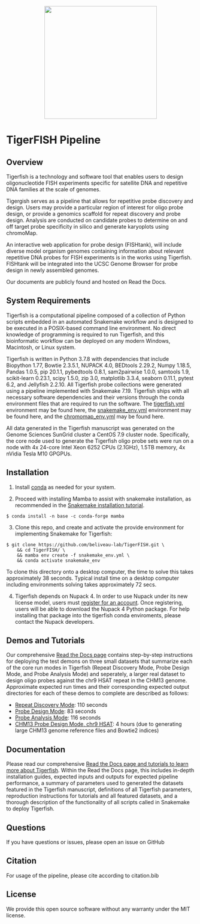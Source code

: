 
<p align="center">
  <img width="300" height="300" src="https://user-images.githubusercontent.com/46250421/132409143-8072bc08-c21f-407d-bc58-9019701a0c7f.png">
</p>

# TigerFISH Pipeline

## Overview

Tigerfish is a technology and software tool that enables users to design oligonucleotide FISH experiments specific for satellite DNA and repetitive DNA families at the scale of genomes. 

Tigergish serves as a pipeline that allows for repetitive probe discovery and design. Users may provide a particular region of interest for oligo probe design, or provide a genomics scaffold for repeat discovery and probe design. Analysis are conducted on candidate probes to determine on and off target probe specificity in silico and generate karyoplots using chromoMap.

An interactive web application for probe design (FISHtank), will include diverse model organism genomes containing information about relevant repetitive DNA probes for FISH experiments is in the works using Tigerfish. FISHtank will be integrated into the UCSC Genome Browser for probe design in newly assembled genomes.

Our documents are publicly found and hosted on Read the Docs.

## System Requirements

Tigerfish is a computational pipeline composed of a collection of Python scripts embedded in an automated Snakemake workflow and is designed to be executed in a POSIX-based command line environment. No direct knowledge of programming is required to run Tigerfish, and this bioinformatic workflow can be deployed on any modern Windows, Macintosh, or Linux system. 

Tigerfish is written in Python 3.7.8 with dependencies that include Biopython 1.77, Bowtie 2.3.5.1, NUPACK 4.0, BEDtools 2.29.2, Numpy 1.18.5, Pandas 1.0.5, pip 20.1.1, pybedtools 0.8.1, sam2pairwise 1.0.0, samtools 1.9, scikit-learn 0.23.1, scipy 1.5.0, zip 3.0, matplotlib 3.3.4, seaborn 0.11.1, pytest 6.2, and Jellyfish 2.2.10.  All Tigerfish probe collections were generated using a pipeline implemented with Snakemake 7.19. Tigerfish ships with all necessary software dependencies and their versions through the conda environment files that are required to run the software. The [tigerfish.yml](https://github.com/beliveau-lab/TigerFISH/tree/master/shared_conda_envs) environment may be found here, the [snakemake_env.yml](https://github.com/beliveau-lab/TigerFISH/blob/master/snakemake_env.yml) environment may be found here, and the [chromomap_env.yml](https://github.com/beliveau-lab/TigerFISH/tree/master/shared_conda_envs) may be found here. 

All data generated in the Tigerfish manuscript was generated on the Genome Sciences SunGrid cluster a CentOS 7.9 cluster node. Specifically, the core node used to generate the Tigerfish oligo probe sets were run on a node with 4x 24-core Intel Xeon 6252 CPUs (2.1GHz), 1.5TB memory, 4x nVidia Tesla M10 GPGPUs.

## Installation

1. Install [conda](https://docs.conda.io/en/latest/miniconda.html) as needed for your system.

2. Proceed with installing Mamba to assist with snakemake installation, as recommended in the [Snakemake installation tutorial](https://snakemake.readthedocs.io/en/stable/getting_started/installation.html#installation-via-conda-mamba).

```
$ conda install -n base -c conda-forge mamba
```

3. Clone this repo, and create and activate the provide environment for implementing Snakemake for Tigerfish:

```
$ git clone https://github.com/beliveau-lab/TigerFISH.git \
    && cd TigerFISH/ \
    && mamba env create -f snakemake_env.yml \
    && conda activate snakemake_env
```
To clone this directory onto a desktop computer, the time to solve this takes approximately 38 seconds.
Typical install time on a desktop computer including environments solving takes approximately 72 secs. 

4. Tigerfish depends on Nupack 4. In order to use Nupack under its new license model, users must [register for an account](https://nupack.org/subscribe). Once registering, users will be able to download the Nupack 4 Python package. For help installing that package into the tigerfish conda enviroments, please contact the Nupack developers.

## Demos and Tutorials

Our comprehensive [Read the Docs page](https://beliveau-lab-tigerfish.readthedocs-hosted.com/en/latest/) contains step-by-step instructions for deploying the test demons on three small datasets that summarize each of the core run modes in Tigerfish (Repeat Discovery Mode, Probe Design Mode, and Probe Analysis Mode) and seperately, a larger real dataset to design oligo probes against the chr9 HSAT repeat in the CHM13 genome. Approximate expected run times and their corresponding expected output directories for each of these demos to complete are described as follows:

- [Repeat Discovery Mode](https://github.com/beliveau-lab/TigerFISH/tree/master/example_run/repeat_discovery_test/expected_output): 110 seconds
- [Probe Design Mode](https://github.com/beliveau-lab/TigerFISH/tree/master/example_run/probe_design_test/expected_output): 83 seconds
- [Probe Analysis Mode](https://github.com/beliveau-lab/TigerFISH/tree/master/example_run/probe_candidate_binding_test/expected_output): 116 seconds
- [CHM13 Probe Design Mode, chr9 HSAT](https://github.com/beliveau-lab/TigerFISH/tree/master/example_run/probe_design_chm13/expected_output): 4 hours (due to generating large CHM13 genome reference files and Bowtie2 indices)

## Documentation

Please read our comprehensive [Read the Docs page and tutorials to learn more about Tigerfish](https://beliveau-lab-tigerfish.readthedocs-hosted.com/en/latest/). Within the Read the Docs page, this includes in-depth installation guides, expected inputs and outputs for expected pipeline performance, a summary of parameters used to generated the datasets featured in the Tigerfish manuscript, definitions of all Tigerfish parameters, reproduction instructions for tutorials and all featured datasets, and a thorough description of the functionality of all scripts called in Snakemake to deploy Tigerfish. 

## Questions

If you have questions or issues, please open an issue on GitHub

## Citation

For usage of the pipeline, please cite according to citation.bib

## License

We provide this open source software without any warranty under the MIT license.

